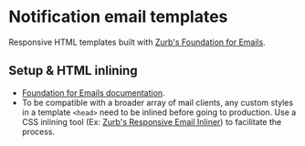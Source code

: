 # Notification email templates

Responsive HTML templates built with [Zurb's Foundation for Emails](https://get.foundation/emails.html).

## Setup & HTML inlining

- [Foundation for Emails documentation](https://get.foundation/emails/docs/).
- To be compatible with a broader array of mail clients, any custom styles in a template `<head>` need to be inlined before going to production. Use a CSS inlining tool (Ex: [Zurb's Responsive Email Inliner](https://get.foundation/emails/inliner.html)) to facilitate the process.
